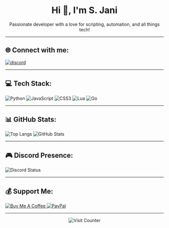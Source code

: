 <h1 align="center">Hi 👋, I'm S. Jani</h1>
<p align="center">Passionate developer with a love for scripting, automation, and all things tech!</p>

---

## 🌐 Connect with me:
<p align="left">
  <a href="https://discord.gg/jza5PYpkB4" target="_blank">
    <img src="https://img.shields.io/badge/Discord-%237289DA.svg?style=for-the-badge&logo=discord&logoColor=white" alt="discord">
  </a>
</p>

---

## 💻 Tech Stack:
<p align="left">
  <img src="https://img.shields.io/badge/python-3670A0?style=for-the-badge&logo=python&logoColor=ffdd54" alt="Python"/>
  <img src="https://img.shields.io/badge/javascript-%23323330.svg?style=for-the-badge&logo=javascript&logoColor=%23F7DF1E" alt="JavaScript"/>
  <img src="https://img.shields.io/badge/css3-%231572B6.svg?style=for-the-badge&logo=css3&logoColor=white" alt="CSS3"/>
  <img src="https://img.shields.io/badge/lua-%232C2D72.svg?style=for-the-badge&logo=lua&logoColor=white" alt="Lua"/>
  <img src="https://img.shields.io/badge/Go-00ADD8?style=for-the-badge&logo=go&logoColor=white" alt="Go"/>
</p>

---

## 📊 GitHub Stats:
<p align="left">
  <img src="http://github-profile-summary-cards.vercel.app/api/cards/repos-per-language?username=Janos405&theme=2077" alt="Top Langs"/>
  <img src="http://github-profile-summary-cards.vercel.app/api/cards/stats?username=Janos405&theme=2077" alt="GitHub Stats"/>
</p>

---

## 🎮 Discord Presence:
<p align="left">
  <img src="https://discord.c99.nl/widget/theme-2/1383077290052948121.png" alt="Discord Status"/>
</p>

---

## 💰 Support Me:
<p align="left">
  <a href="https://buymeacoffee.com/bojtematyiq" target="_blank">
    <img src="https://img.shields.io/badge/Buy%20Me%20a%20Coffee-ffdd00?style=for-the-badge&logo=buy-me-a-coffee&logoColor=black" alt="Buy Me A Coffee"/>
  </a>
  <a href="https://paypal.me/janossabor" target="_blank">
    <img src="https://img.shields.io/badge/PayPal-00457C?style=for-the-badge&logo=paypal&logoColor=white" alt="PayPal"/>
  </a>
</p>

---

<p align="center">
  <img src="https://visitcount.itsvg.in/api?id=Janos405&icon=0&color=0" alt="Visit Counter"/>
</p>

<!-- Proudly created with GPRM ( https://gprm.itsvg.in ) -->
